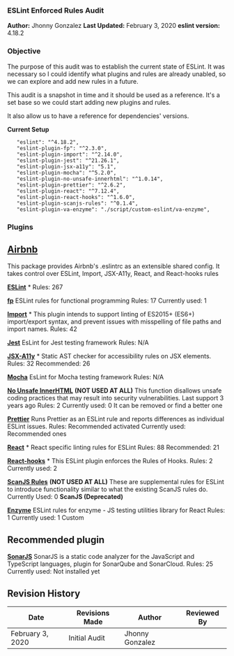 ### ESLint Enforced Rules Audit

**Author:** Jhonny Gonzalez
**Last Updated:** February 3, 2020
**eslint version:** 4.18.2

### Objective

The purpose of this audit was to establish the current state of ESLint. It was necessary so I could identify what plugins and rules are already unabled, so we can explore and add new rules in a future.

This audit is a snapshot in time and it should be used as a reference. It's a set base so we could start adding new plugins and rules.

It also allow us to have a reference for dependencies' versions.

**Current Setup**

```
   "eslint": "^4.18.2",
   "eslint-plugin-fp": "^2.3.0",
   "eslint-plugin-import": "^2.14.0",
   "eslint-plugin-jest": "^21.26.1",
   "eslint-plugin-jsx-a11y": "5.1",
   "eslint-plugin-mocha": "^5.2.0",
   "eslint-plugin-no-unsafe-innerhtml": "^1.0.14",
   "eslint-plugin-prettier": "^2.6.2",
   "eslint-plugin-react": "^7.12.4",
   "eslint-plugin-react-hooks": "^1.6.0",
   "eslint-plugin-scanjs-rules": "^0.1.4",
   "eslint-plugin-va-enzyme": "./script/custom-eslint/va-enzyme",
```

### Plugins

## [Airbnb](https://github.com/airbnb/javascript)

This package provides Airbnb's .eslintrc as an extensible shared config.
It takes control over ESLint, Import, JSX-A11y, React, and React-hooks rules

**[ESLint](https://eslint.org/docs/rules/)** \*
Rules: 267

**[fp](https://github.com/jfmengels/eslint-plugin-fp)**
ESLint rules for functional programming
Rules: 17
Currently used: 1

**[Import](https://github.com/benmosher/eslint-plugin-import)** \*
This plugin intends to support linting of ES2015+ (ES6+) import/export syntax, and prevent issues with misspelling of file paths and import names.
Rules: 42

**[Jest](https://github.com/jest-community/eslint-plugin-jest)**
EsLint for Jest testing framework
Rules: N/A

**[JSX-A11y](https://www.npmjs.com/package/eslint-plugin-jsx-a11y)** \*
Static AST checker for accessibility rules on JSX elements.
Rules: 32
Recommended: 26

**[Mocha](https://github.com/lo1tuma/eslint-plugin-mocha)**
EsLint for Mocha testing framework
Rules: N/A

**[No Unsafe InnerHTML](https://npm.taobao.org/package/eslint-plugin-no-unsafe-innerhtml)** **(NOT USED AT ALL)**
This function disallows unsafe coding practices that may result into security vulnerabilities.
Last support 3 years ago
Rules: 2
Currently used: 0
It can be removed or find a better one

**[Prettier](https://github.com/prettier/eslint-plugin-prettier)**
Runs Prettier as an ESLint rule and reports differences as individual ESLint issues.
Rules: Recommended activated
Currently used: Recommended ones

**[React](https://github.com/yannickcr/eslint-plugin-react)** \*
React specific linting rules for ESLint
Rules: 88
Recommended: 21

**[React-hooks](https://github.com/facebook/react/tree/master/packages/eslint-plugin-react-hooks)** \*
This ESLint plugin enforces the Rules of Hooks.
Rules: 2
Currently used: 2

**[ScanJS Rules](https://github.com/mozfreddyb/eslint-plugin-scanjs-rules)** **(NOT USED AT ALL)**
These are supplemental rules for ESLint to introduce functionality similar to what the existing ScanJS rules do.
Currently Used: 0
**ScanJS (Deprecated)**

**[Enzyme](https://github.com/giamir/eslint-plugin-enzyme)**
ESLint rules for enzyme - JS testing utilities library for React
Rules: 1
Currently used: 1 Custom

## Recommended plugin

**[SonarJS](https://github.com/SonarSource/eslint-plugin-sonarjs)**
SonarJS is a static code analyzer for the JavaScript and TypeScript languages, plugin for SonarQube and SonarCloud.
Rules: 25
Currently used: Not installed yet

## Revision History

| Date             | Revisions Made | Author          | Reviewed By |
| ---------------- | -------------- | --------------- | ----------- |
| February 3, 2020 | Initial Audit  | Jhonny Gonzalez |
